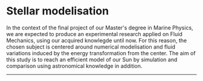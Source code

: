 # Stellar modelisation

In the context of the final project of our Master's degree in Marine Physics, we are expected to produce an experimental research applied on Fluid Mechanics, using our acquired knowlegde until now. For this reason, the chosen subject is centered around numerical modelisation and fluid variations induced by the energy transformation from the center. The aim of this study is to reach an efficient model of our Sun by simulation and comparison using astronomical knowledge in addition.

---



